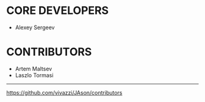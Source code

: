 CORE DEVELOPERS
===

- Alexey Sergeev

CONTRIBUTORS
===

- Artem Maltsev
- Laszlo Tormasi


---

https://github.com/vivazzi/JAson/contributors

